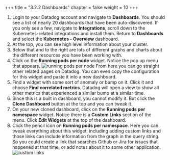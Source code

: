 +++
title = "3.2.2 Dashboards"
chapter = false
weight = 10
+++

1.  Login to your Datadog account and navigate to **Dashboards**. You should see a list of nearly 20 dashboards that have been auto-discovered. If you only see a few, navigate to **Integrations**, scroll down to the Kubernetes-related integrations and install them. Return to **Dashboards** and select the **Kubernetes - Overview** dashboard.
2.  At the top, you can see high level information about your cluster. 
3.  Below that and to the right are lots of different graphs and charts about the different resources you have been working with.
4.  Click on the **Running pods per node** widget. Notice the pop up menu that appears. ![running pods per node](/images/dd-running-pods-per-node.png) From here you can go straight other related pages on Datadog. You can even copy the configuration for this widget and paste it into a new dashboard. 
5.  Find a widget with some sort of anomaly or bump on it. Click it and choose **Find correlated metrics**. Datadog will open a view to show all other metrics that experienced a similar bump at a similar time. 
6.  Since this is a built in dashboard, you cannot modify it. But click the **Clone Dashboard** button at the top and you can tweak it. 
7.  On your new cloned dashboard, click on the **Running pods per namespace** widget. Notice there is a **Custom Links** section of the menu. Click **Edit Widgets** at the top of the dashboard.
8.  Click the pencil icon on **Running pods per namespace**. Here you can tweak everything about this widget, including adding custom links and those links can include information from the graph in the query string. So you could create a link that searches Github or Jira for issues that happened at that time, or add notes about it to some other application. ![custom links](/images/dd-custom-links.png)




